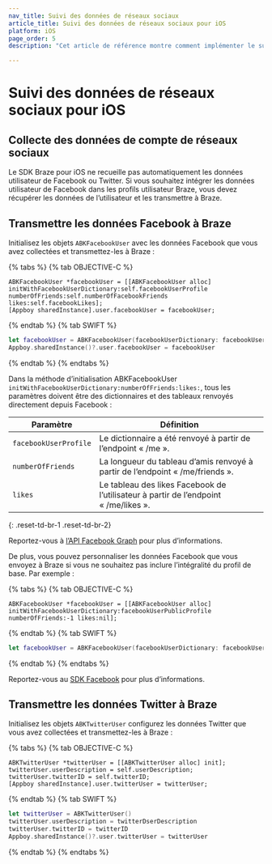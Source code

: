 ```yaml
---
nav_title: Suivi des données de réseaux sociaux
article_title: Suivi des données de réseaux sociaux pour iOS
platform: iOS
page_order: 5
description: "Cet article de référence montre comment implémenter le suivi des données de réseaux sociaux pour votre application iOS."

---
```


# Suivi des données de réseaux sociaux pour iOS

## Collecte des données de compte de réseaux sociaux

Le SDK Braze pour iOS ne recueille pas automatiquement les données utilisateur de Facebook ou Twitter. Si vous souhaitez intégrer les données utilisateur de Facebook dans les profils utilisateur Braze, vous devez récupérer les données de l’utilisateur et les transmettre à Braze.

## Transmettre les données Facebook à Braze

Initialisez les objets `ABKFacebookUser` avec les données Facebook que vous avez collectées et transmettez-les à Braze :

{% tabs %}
{% tab OBJECTIVE-C %}

```objc
ABKFacebookUser *facebookUser = [[ABKFacebookUser alloc] initWithFacebookUserDictionary:self.facebookUserProfile numberOfFriends:self.numberOfFacebookFriends likes:self.facebookLikes];
[Appboy sharedInstance].user.facebookUser = facebookUser;
```

{% endtab %}
{% tab SWIFT %}

```swift
let facebookUser = ABKFacebookUser(facebookUserDictionary: facebookUserDictionary, numberOfFriends: numberOfFriends, likes: likes)
Appboy.sharedInstance()?.user.facebookUser = facebookUser
```

{% endtab %}
{% endtabs %}

Dans la méthode d’initialisation ABKFacebookUser `initWithFacebookUserDictionary:numberOfFriends:likes:`, tous les paramètres doivent être des dictionnaires et des tableaux renvoyés directement depuis Facebook :

| Paramètre | Définition |
| --------- | ---------- |
|`facebookUserProfile`| Le dictionnaire a été renvoyé à partir de l’endpoint « /me ».|
| `numberOfFriends`| La longueur du tableau d’amis renvoyé à partir de l’endpoint « /me/friends ».|
| `likes` | Le tableau des likes Facebook de l’utilisateur à partir de l’endpoint « /me/likes ». |
{: .reset-td-br-1 .reset-td-br-2}

Reportez-vous à [l’API Facebook Graph][10] pour plus d’informations.

De plus, vous pouvez personnaliser les données Facebook que vous envoyez à Braze si vous ne souhaitez pas inclure l’intégralité du profil de base. Par exemple :

{% tabs %}
{% tab OBJECTIVE-C %}

```objc
ABKFacebookUser *facebookUser = [[ABKFacebookUser alloc] initWithFacebookUserDictionary:facebookUserPublicProfile numberOfFriends:-1 likes:nil];  
```

{% endtab %}
{% tab SWIFT %}

```swift
let facebookUser = ABKFacebookUser(facebookUserDictionary: facebookUserDictionary, numberOfFriends: -1, likes:nil)
```

{% endtab %}
{% endtabs %}

Reportez-vous au [SDK Facebook][2] pour plus d’informations.

## Transmettre les données Twitter à Braze

Initialisez les objets `ABKTwitterUser` configurez les données Twitter que vous avez collectées et transmettez-les à Braze :

{% tabs %}
{% tab OBJECTIVE-C %}

```objc
ABKTwitterUser *twitterUser = [[ABKTwitterUser alloc] init];
twitterUser.userDescription = self.userDescription;
twitterUser.twitterID = self.twitterID;
[Appboy sharedInstance].user.twitterUser = twitterUser;
```

{% endtab %}
{% tab SWIFT %}

```swift
let twitterUser = ABKTwitterUser()
twitterUser.userDescription = twitterDserDescription
twitterUser.twitterID = twitterID
Appboy.sharedInstance()?.user.twitterUser = twitterUser
```

{% endtab %}
{% endtabs %}

[2]: https://developers.facebook.com/docs/ios "facebook iOS sdk docs"
[10]: https://developers.facebook.com/docs/graph-api/reference/v4.0/user "facebook graph api docs"
